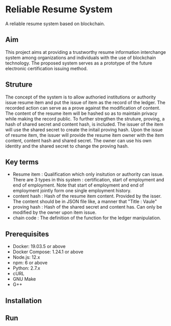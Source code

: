 # Reliable Resume System
 A reliable resume system based on blockchain.

## Aim
 This project aims at providing a trustworthy resume information interchange system among organizations and individuals with the use of blockchain technology. The proposed system serves as a prototype of the future electronic certification issuing method.

## Struture
 The concept of the system is to allow authoried institutions or authority issue resume item and put the issue of item as the record of the ledger. The recorded action can serve as a prove against the modification of content. The content of the resume item will be hashed so as to maintain privacy while making the record public.
 To further stregthen the struture, proving, a hash of shared secret and content hash, is included. The issuer of the item will use the shared secret to create the initail proving hash. Upon the issue of resume item, the issuer will provide the resume item owner with the item content, content hash and shared secret. The owner can use his own identity and the shared secret to change the proving hash.
## Key terms
 - Resume item : Qualification which only insitution or authority can issue. There are 3 types in this system : certification, start of employment and end of employment. Note that start of employment and end of employment jointly form one single employment history.
 - content hash : Hash of the resume item content. Provided by the isser. The content should be in JSON file like, a manner that "Title : Vaule"
 - proving hash : Hash of the shared secret and content has. Can only be modified by the owner upon item issue.
 - chain code : The definition of the function for the ledger manipulation.
## Prerequisites
 - Docker: 19.03.5 or above
 - Docker Compose: 1.24.1 or above
 - Node.js: 12.x
 - npm: 6 or above
 - Python: 2.7.x
 - cURL
 - GNU Make
 - G++
## Installation

## Run
